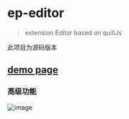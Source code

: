# ep-editor

> extension Editor based on quillJs

此项目为源码版本

## [demo page](http://43.142.94.110/)




### 高级功能
![image](https://user-images.githubusercontent.com/50008615/182334140-d2822544-a2b2-4a31-9cae-5b71831dcf22.png)
